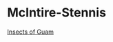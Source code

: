 # McIntire-Stennis

[Insects of Guam](https://aubreymoore.github.io/McIntire-Stennis/Insects_of_Guam/)
